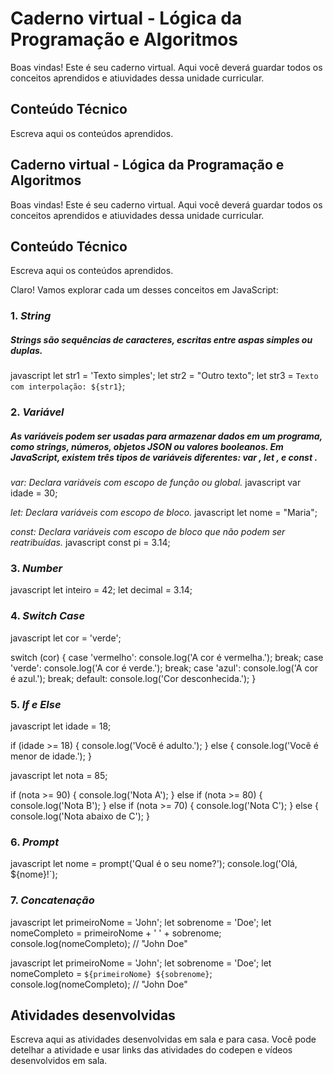 # Caderno virtual - Lógica da Programação e Algoritmos
Boas vindas! Este é seu caderno virtual. Aqui você deverá guardar todos os conceitos aprendidos e atiuvidades dessa unidade curricular. 


## Conteúdo Técnico
Escreva aqui os conteúdos aprendidos.
## Caderno virtual - Lógica da Programação e Algoritmos
Boas vindas! Este é seu caderno virtual. Aqui você deverá guardar todos os conceitos aprendidos e atiuvidades dessa unidade curricular. 


## Conteúdo Técnico
Escreva aqui os conteúdos aprendidos.

Claro! Vamos explorar cada um desses conceitos em JavaScript:

### 1. *String*

##### Strings são sequências de caracteres, escritas entre aspas simples ou duplas.

javascript
let str1 = 'Texto simples';
let str2 = "Outro texto";
let str3 = `Texto com interpolação: ${str1}`;


### 2. *Variável*

##### As variáveis ​​podem ser usadas para armazenar dados em um programa, como strings, números, objetos JSON ou valores booleanos. Em JavaScript, existem três tipos de variáveis ​​diferentes: var , let , e const .

*var: Declara variáveis com escopo de função ou global.*
  javascript
  var idade = 30;
  

*let: Declara variáveis com escopo de bloco.*
  javascript
  let nome = "Maria";
  

*const: Declara variáveis com escopo de bloco que não podem ser reatribuídas.*
  javascript
  const pi = 3.14;
  

### 3. *Number*


javascript
let inteiro = 42;
let decimal = 3.14;


### 4. *Switch Case*


javascript
let cor = 'verde';

switch (cor) {
  case 'vermelho':
    console.log('A cor é vermelha.');
    break;
  case 'verde':
    console.log('A cor é verde.');
    break;
  case 'azul':
    console.log('A cor é azul.');
    break;
  default:
    console.log('Cor desconhecida.');
}


### 5. *If e Else*


javascript
let idade = 18;

if (idade >= 18) {
  console.log('Você é adulto.');
} else {
  console.log('Você é menor de idade.');
}



javascript
let nota = 85;

if (nota >= 90) {
  console.log('Nota A');
} else if (nota >= 80) {
  console.log('Nota B');
} else if (nota >= 70) {
  console.log('Nota C');
} else {
  console.log('Nota abaixo de C');
}


### 6. *Prompt*


javascript
let nome = prompt('Qual é o seu nome?');
console.log('Olá, ${nome}!`);


### 7. *Concatenação*


  javascript
  let primeiroNome = 'John';
  let sobrenome = 'Doe';
  let nomeCompleto = primeiroNome + ' ' + sobrenome;
  console.log(nomeCompleto); // "John Doe"
  

  javascript
  let primeiroNome = 'John';
  let sobrenome = 'Doe';
  let nomeCompleto = `${primeiroNome} ${sobrenome}`;
  console.log(nomeCompleto); // "John Doe"

## Atividades desenvolvidas
Escreva aqui as atividades desenvolvidas em sala e para casa. Você pode detelhar a atividade e usar links das atividades do codepen e vídeos desenvolvidos em sala. 
